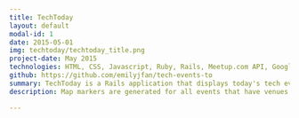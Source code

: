 ```yaml
---
title: TechToday
layout: default
modal-id: 1
date: 2015-05-01
img: techtoday/techtoday_title.png
project-date: May 2015
technologies: HTML, CSS, Javascript, Ruby, Rails, Meetup.com API, Google Maps API, Bootstrap
github: https://github.com/emilyjfan/tech-events-to
summary: TechToday is a Rails application that displays today's tech events in Toronto using the Meetup.com API and the Google Maps API. View it live at <a class="underline-link" href="https://techtoday.herokuapp.com/" target="blank">https://techtoday.herokuapp.com/</a>. 
description: Map markers are generated for all events that have venues <img class="img-responsive img-centered" src="img/portfolio/techtoday/techtoday_map.png"> A list displays basic event info & links to the Meetup.com event pages <img class="img-responsive img-centered" src="img/portfolio/techtoday/techtoday_list.png">

---
```

